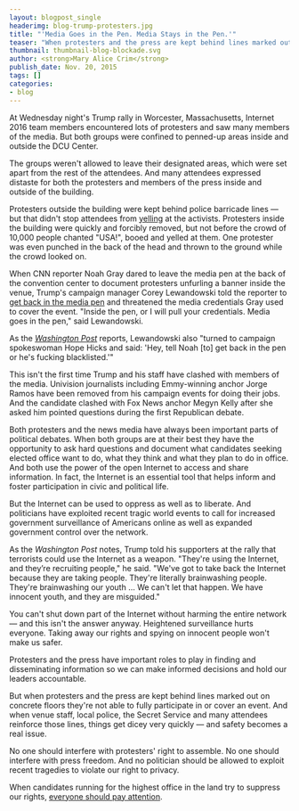 ```yaml
---
layout: blogpost_single
headerimg: blog-trump-protesters.jpg
title: "'Media Goes in the Pen. Media Stays in the Pen.'"
teaser: "When protesters and the press are kept behind lines marked out on concrete floors they're not able to fully participate in or cover an event."
thumbnail: thumbnail-blog-blockade.svg
author: <strong>Mary Alice Crim</strong>
publish_date: Nov. 20, 2015
tags: []
categories:
- blog
---
```

At Wednesday night's Trump rally in Worcester, Massachusetts, Internet 2016 team members encountered lots of protesters and saw many members of the media. But both groups were confined to penned-up areas inside and outside the DCU Center. 

The groups weren't allowed to leave their designated areas, which were set apart from the rest of the attendees. And many attendees expressed distaste for both the protesters and members of the press inside and outside of the building.

Protesters outside the building were kept behind police barricade lines — but that didn't stop attendees from [yelling](https://twitter.com/MaryAliceCrim/status/667427242734174208) at the activists. Protesters inside the building were quickly and forcibly removed, but not before the crowd of 10,000 people chanted "USA!", booed and yelled at them. One protester was even punched in the back of the head and thrown to the ground while the crowd looked on. 

When CNN reporter Noah Gray dared to leave the media pen at the back of the convention center to document protesters unfurling a banner inside the venue, Trump's campaign manager Corey Lewandowski told the reporter to [get back in the media pen](https://twitter.com/NoahGrayCNN/status/667182208231211008) and threatened the media credentials Gray used to cover the event. "Inside the pen, or I will pull your credentials. Media goes in the pen," said Lewandowski.

As the [<em>Washington Post</em>](https://www.washingtonpost.com/news/post-politics/wp/2015/11/18/nine-things-that-happened-during-donald-trumps-visit-to-worcester/) reports, Lewandowski also "turned to campaign spokeswoman Hope Hicks and said: 'Hey, tell Noah [to] get back in the pen or he's fucking blacklisted.'" 

This isn't the first time Trump and his staff have clashed with members of the media. Univision journalists including Emmy-winning anchor Jorge Ramos have been removed from his campaign events for doing their jobs. And the candidate clashed with Fox News anchor Megyn Kelly after she asked him pointed questions during the first Republican debate. 

Both protesters and the news media have always been important parts of political debates. When both groups are at their best they have the opportunity to ask hard questions and document what candidates seeking elected office want to do, what they think and what they plan to do in office. And both use the power of the open Internet to access and share information. In fact, the Internet is an essential tool that helps inform and foster participation in civic and political life. 

But the Internet can be used to oppress as well as to liberate. And politicians have exploited recent tragic world events to call for increased government surveillance of Americans online as well as expanded government control over the network.

As the <em>Washington Post</em> notes, Trump told his supporters at the rally that terrorists could use the Internet as a weapon. "They're using the Internet, and they’re recruiting people," he said. "We've got to take back the Internet because they are taking people. They're literally brainwashing people. They're brainwashing our youth ... We can't let that happen. We have innocent youth, and they are misguided." 

You can't shut down part of the Internet without harming the entire network — and this isn't the answer anyway. Heightened surveillance hurts everyone. Taking away our rights and spying on innocent people won't make us safer. 

Protesters and the press have important roles to play in finding and disseminating information so we can make informed decisions and hold our leaders accountable.

But when protesters and the press are kept behind lines marked out on concrete floors they're not able to fully participate in or cover an event. And when venue staff, local police, the Secret Service and many attendees reinforce those lines, things get dicey very quickly — and safety becomes a real issue.

No one should interfere with protesters' right to assemble. No one should interfere with press freedom. And no politician should be allowed to exploit recent tragedies to violate our right to privacy.

When candidates running for the highest office in the land try to suppress our rights, [everyone should pay attention](http://act.freepress.net/sign/internet_surveillance_tragedy/?source=blog). 
